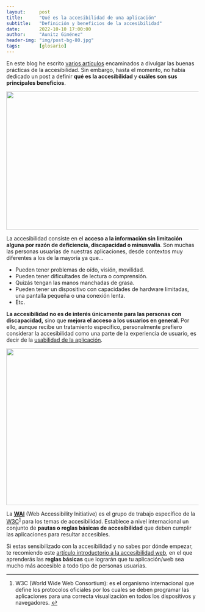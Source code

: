 ```yaml
---
layout:     post
title:      "Qué es la accesibilidad de una aplicación"
subtitle:   "Definición y beneficios de la accesibilidad"
date:       2022-10-10 17:00:00
author:     "Aunitz Giménez"
header-img: "img/post-bg-80.jpg"
tags:       [glosario]
---
```


<p>En este blog he escrito <a href="{{ site.baseurl }}/tags/">varios artículos</a> encaminados a divulgar las buenas prácticas de la accesibilidad. Sin embargo, hasta el momento, no había dedicado un post a definir <strong>qué es la accesibilidad </strong>y <strong>cuáles son sus principales beneficios</strong>.</p>

<p><img src="{{ site.baseurl }}/img/accesibilidad-web-al-alcance-de-todos-02.jpg" loading="lazy" alt="" width="722" height="363"></p>

<p>La accesibilidad consiste en el <strong>acceso a la información sin limitación alguna por razón de deficiencia, discapacidad o minusvalía</strong>. Son muchas las personas usuarias de nuestras aplicaciones, desde contextos muy diferentes a los de la mayoría ya que...</p>

<ul>
	<li>Pueden tener problemas de oído, visión, movilidad.</li>
	<li>Pueden tener dificultades de lectura o comprensión.</li>
	<li>Quizás tengan las manos manchadas de grasa.</li>
	<li>Pueden tener un dispositivo con capacidades de hardware limitadas, una pantalla pequeña o una conexión lenta.</li>
	<li>Etc.</li>
</ul>

<p><strong>La accesibilidad no es de interés únicamente para las personas con discapacidad,</strong> sino que <strong>mejora el acceso a los usuarios en general</strong>. Por ello, aunque recibe un tratamiento específico, personalmente prefiero considerar la accesibilidad como una parte de la experiencia de usuario, es decir de la <a href="{{ site.baseurl }}{% post_url 2022-10-10-que-es-la-usabilidad-de-una-aplicacion %}">usabilidad de la aplicación</a>.</p>

<p><img src="{{ site.baseurl }}/img/que-es-la-accesibilidad-de-una-aplicacion-02.jpg" loading="lazy" alt="" width="722" height="411"></p>

<p>La <strong><a href="https://www.w3.org/WAI/" target="_blank" rel="noopener noreferrer">WAI</a></strong> (Web Accessibility Initiative) es el grupo de trabajo específico de la <a href="https://www.w3.org/" target="_blank" rel="noopener noreferrer">W3C</a><sup id="fnref:fn-f1"><a href="#fn:fn-f1" class="footnote">1</a></sup> para los temas de accesibilidad. Establece a nivel internacional un conjunto de <strong>pautas o reglas básicas de accesibilidad</strong> que deben cumplir las aplicaciones para resultar accesibles.</p>

<p>Si estas sensibilizado con la accesibilidad y no sabes por dónde empezar, te recomiendo este <a href="{{ site.baseurl }}{% post_url 2019-02-22-accesibilidad-web-al-alcance-de-todos %}">artículo introductorio a la accesibilidad web</a>, en el que aprenderás las <strong>reglas básicas</strong> que lograrán que tu aplicación/web sea mucho más accesible a todo tipo de personas usuarias.</p>

<hr>

<div class="footnotes">
    <ol>
        <li id="fn:fn-f1">
            <p>W3C (World Wide Web Consortium): es el organismo internacional que define los protocolos oficiales por los cuales se deben programar las aplicaciones para una correcta visualización en todos los dispositivos y navegadores.&nbsp;<a href="#fnref:fn-f1" class="reversefootnote">&#8617;</a></p>
        </li>
    </ol>
</div>